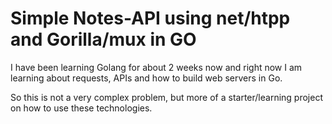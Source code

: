 <h1>Simple Notes-API using net/htpp and Gorilla/mux in GO</h1

<p>I have been learning Golang for about 2 weeks now and right now I am learning about requests, APIs and how to build web servers in Go.</p>
<p>So this is not a very complex problem, but more of a starter/learning project on how to use these technologies.</p>